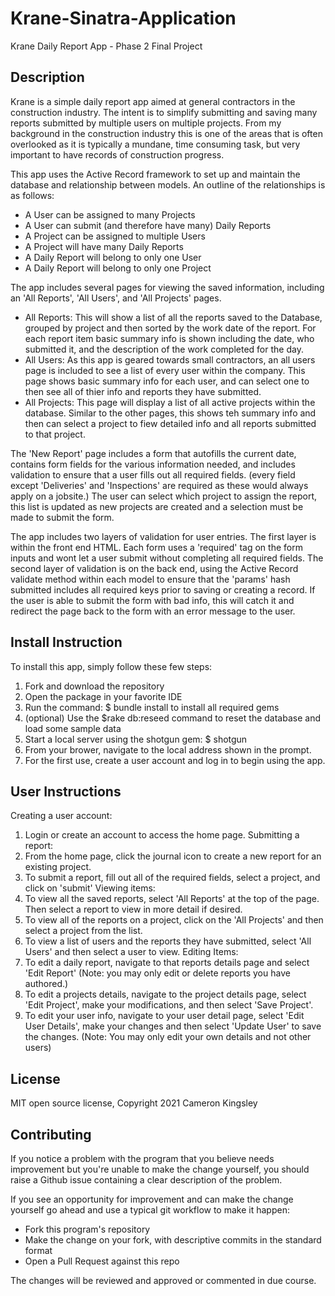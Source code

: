 # Krane-Sinatra-Application
 Krane Daily Report App - Phase 2 Final Project

## Description
 Krane is a simple daily report app aimed at general contractors in the construction industry. The intent is to simplify submitting and saving many reports submitted by multiple users on multiple projects. From my background in the construction industry this is one of the areas that is often overlooked as it is typically a mundane, time consuming task, but very important to have records of construction progress.

 This app uses the Active Record framework to set up and maintain the database and relationship between models. An outline of the relationships is as follows:
- A User can be assigned to many Projects 
- A User can submit (and therefore have many) Daily Reports
- A Project can be assigned to multiple Users
- A Project will have many Daily Reports 
- A Daily Report will belong to only one User
- A Daily Report will belong to only one Project

The app includes several pages for viewing the saved information, including an 'All Reports', 'All Users', and 'All Projects' pages.
- All Reports: This will show a list of all the reports saved to the Database, grouped by project and then sorted by the work date of the report. For each report item basic summary info is shown including the date, who submitted it, and the description of the work completed for the day.
- All Users: As this app is geared towards small contractors, an all users page is included to see a list of every user within the company. This page shows basic summary info for each user, and can select one to then see all of thier info and reports they have submitted. 
- All Projects: This page will display a list of all active projects within the database. Similar to the other pages, this shows teh summary info and then can select a project to fiew detailed info and all reports submitted to that project.

The 'New Report' page includes a form that autofills the current date, contains form fields for the various information needed, and includes validation to ensure that a user fills out all required fields. (every field except 'Deliveries' and 'Inspections' are required as these would always apply on a jobsite.) The user can select which project to assign the report, this list is updated as new projects are created and a selection must be made to submit the form.

The app includes two layers of validation for user entries. The first layer is within the front end HTML. Each form uses a 'required' tag on the form inputs and wont let a user submit without completing all required fields. The second layer of validation is on the back end, using the Active Record validate method within each model to ensure that the 'params' hash submitted includes all required keys prior to saving or creating a record. If the user is able to submit the form with bad info, this will catch it and redirect the page back to the form with an error message to the user.

## Install Instruction
To install this app, simply follow these few steps:
1. Fork and download the repository
2. Open the package in your favorite IDE
3. Run the command: $ bundle install to install all required gems
4. (optional) Use the $rake db:reseed command to reset the database and load some sample data 
5. Start a local server using the shotgun gem: $ shotgun 
6. From your brower, navigate to the local address shown in the prompt.
7. For the first use, create a user account and log in to begin using the app.

 ## User Instructions
Creating a user account:
1. Login or create an account to access the home page.
Submitting a report:
1. From the home page, click the journal icon to create a new report for an existing project.
2. To submit a report, fill out all of the required fields, select a project, and click on 'submit'
Viewing items:
1. To view all the saved reports, select 'All Reports' at the top of the page. Then select a report to view in more detail if desired.
2. To view all of the reports on a project, click on the 'All Projects' and then select a project from the list.
3. To view a list of users and the reports they have submitted, select 'All Users' and then select a user to view.
Editing Items:
1. To edit a daily report, navigate to that reports details page and select 'Edit Report' (Note: you may only edit or delete reports you have authored.)
2. To edit a projects details, navigate to the project details page, select 'Edit Project', make your modifications, and then select 'Save Project'. 
3. To edit your user info, navigate to your user detail page, select 'Edit User Details', make your changes and then select 'Update User' to save the changes. (Note: You may only edit your own details and not other users) 

## License
MIT open source license, Copyright 2021 Cameron Kingsley

## Contributing
If you notice a problem with the program that you believe needs improvement
but you're unable to make the change yourself, you should raise a Github issue
containing a clear description of the problem.

If you see an opportunity for improvement and can make the change yourself go
ahead and use a typical git workflow to make it happen:

* Fork this program's repository
* Make the change on your fork, with descriptive commits in the standard format
* Open a Pull Request against this repo

The changes will be reviewed and approved or commented in due course.
